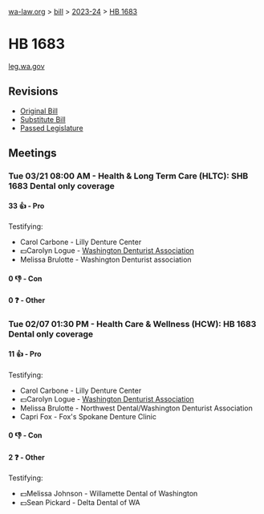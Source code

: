 [wa-law.org](/) > [bill](/bill/) > [2023-24](/bill/2023-24/) > [HB 1683](/bill/2023-24/hb/1683/)

# HB 1683
[leg.wa.gov](https://app.leg.wa.gov/billsummary?BillNumber=1683&Year=2023&Initiative=false)

## Revisions
* [Original Bill](1/)
* [Substitute Bill](S/)
* [Passed Legislature](S.PL/)

## Meetings
### Tue 03/21 08:00 AM - Health & Long Term Care (HLTC): SHB 1683 Dental only coverage
#### 33 👍 - Pro
Testifying:
* Carol Carbone - Lilly Denture Center
* 💵Carolyn Logue - [Washington Denturist Association](/org/washington_denturist_association/)
* Melissa Brulotte - Washington Denturist association

#### 0 👎 - Con

#### 0 ❓ - Other

### Tue 02/07 01:30 PM - Health Care & Wellness (HCW): HB 1683 Dental only coverage
#### 11 👍 - Pro
Testifying:
* Carol Carbone - Lilly Denture Center
* 💵Carolyn Logue - [Washington Denturist Association](/org/washington_denturist_association/)
* Melissa Brulotte - Northwest Dental/Washington Denturist Association
* Capri Fox - Fox's Spokane Denture Clinic

#### 0 👎 - Con

#### 2 ❓ - Other
Testifying:
* 💵Melissa Johnson - Willamette Dental of Washington
* 💵Sean Pickard - Delta Dental of WA
